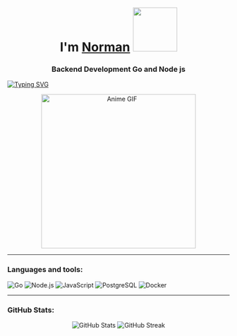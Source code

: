 <h1 align="center">
  I'm <a href="https://www.youtube.com/watch?v=Wm1ttXHLwl4&ab_channel=KrzysztofUtbult" target="_blank">Norman</a> 
  <img src="https://media.tenor.com/ef_emJau35YAAAAi/anime-anime-character.gif" height="100"/>
</h1>
<h3 align="center">Backend Development Go and Node js</h3>

[![Typing SVG](https://readme-typing-svg.demolab.com?font=Fira+Code&pause=1000&color=F70000&width=435&lines=I+hope+one+day+you'll+forgive+me)](https://git.io/typing-svg)

<div align="center">
  <img src="https://c.tenor.com/G9sYKeFLxocAAAAd/tenor.gif" height="350" alt="Anime GIF"/>
</div>

---

### Languages and tools:
![Go](https://img.shields.io/badge/Go-00ADD8?style=for-the-badge&logo=go&logoColor=white)
![Node.js](https://img.shields.io/badge/Node.js-339933?style=for-the-badge&logo=nodedotjs&logoColor=white)
![JavaScript](https://img.shields.io/badge/JavaScript-F7DF1E?style=for-the-badge&logo=javascript&logoColor=black)
![PostgreSQL](https://img.shields.io/badge/PostgreSQL-316192?style=for-the-badge&logo=postgresql&logoColor=white)
![Docker](https://img.shields.io/badge/Docker-2496ED?style=for-the-badge&logo=docker&logoColor=white)

---

### GitHub Stats:

<div align="center">
  <img src="https://github-readme-stats.vercel.app/api?username=Fadelovers&show_icons=true&theme=radical" alt="GitHub Stats" />
  <img src="https://github-readme-streak-stats.herokuapp.com/?user=Fadelovers&theme=radical" alt="GitHub Streak" />
</div>
